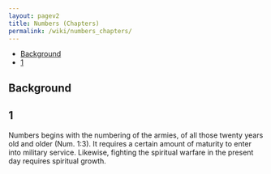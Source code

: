 ```yaml
---
layout: pagev2
title: Numbers (Chapters)
permalink: /wiki/numbers_chapters/
---
```

- [Background](#background)
- [1](#1)

## Background

## 1

Numbers begins with the numbering of the armies, of all those twenty years old and older (Num. 1:3). It requires a certain amount of maturity to enter into military service. Likewise, fighting the spiritual warfare in the present day requires spiritual growth.